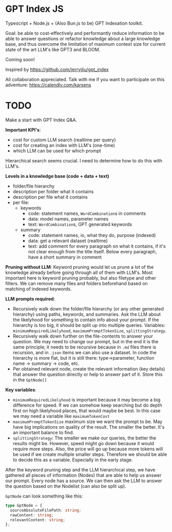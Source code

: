 # GPT Index JS

Typescript + Node.js + (Also Bun.js to be) GPT Indexation toolkit.

Goal: be able to cost-effectively and performantly reduce information to be able to answer questions or refactor knowledge about a large knowledge base, and thus overcome the limitation of maximum context size for current state of the art LLM's like GPT3 and BLOOM.

Coming soon!

Inspired by https://github.com/jerryjliu/gpt_index

All collaboration appreciated. Talk with me if you want to participate on this adventure: https://calendly.com/karsens

# TODO

Make a start with GPT Index Q&A.

**Important KPI's**:

- cost for custom LLM search (realtime per query)
- cost for creating an index with LLM's (one-time)
- which LLM can be used for which prompt

Hierarchical search seems crucial. I need to determine how to do this with LLM's.

**Levels in a knowledge base (code + data + text)**

- folder/file hierarchy
- description per folder what it contains
- description per file what it contains
- per file:
  - keywords
    - code: statement names, `WordCombination`s in comments
    - data: model names, parameter names
    - text: `WordCombination`s, GPT generated keywords
  - summary
    - code: statement names, io, what they do, purpose (indexed)
    - data: get a relevant dataset (realtime)
    - text: add comment <!-- like this --> for every paragraph on what it contains, if it's not clear enough from the title itself. Below every paragraph, have a short summary in comment

**Pruning without LLM**: Keyword pruning would let us prune a lot of the knowledge already before going through all of them with LLM's. Most important here is keyword pruning probably, but also filetype and other filters. We can remove many files and folders beforehand based on matching of indexed keywords.

**LLM prompts required**:

- Recursively walk down the folder/file hierarchy (or any other generated hierarchy) using paths, keywords, and summaries. Ask the LLM about the likelyhood for something to contain info about your prompt. If the hierarchy is too big, it should be split up into multiple queries. Variables: `minimumRequiredLikelyhood`, `maximumPromptTokenSize`, `splittingStrategy`.
- Recursively walk down further on the file-contents to answer your question. We may need to change our prompt, but in the end it is the same principle; it needs to be recursive because in `.md` files there is recursion, and in `.json` items we can also use a dataset. In code the hierarchy is more flat, but it is still there: type->parameter, function name -> summary -> code, etc.
- Per obtained relevant node, create the relevant information (key details) that answer the question directly or help to answer part of it. Store this in the `GptNode[]`

**Key variables**:

- `minimumRequiredLikelyhood` is important because it may become a big difference for speed. If we can somehow keep searching but do depth first on high likelyhood places, that would maybe be best. In this case we may need a variable like `maximumTokenCost`
- `maximumPromptTokenSize` maximum size we want the prompt to be. May have big implications on quality of the result. The smaller the better. It's an important balance to find.
- `splittingStrategy`: The smaller we make our queries, the better the results might be. However, speed might go down because it would require more steps. Also, the price will go up because more tokens will be used if we create multiple smaller steps. Therefore we should be able to decide this as a variable. Especially in the early stage.

After the keyword pruning step and the LLM hierarchical step, we have gathered all pieces of information (Nodes) that are able to help us answer our prompt. Every node has a source. We can then ask the LLM to answer the question based on the Nodelist (can also be split up).

`GptNode` can look something like this:

```ts
type GptNode = {
  sourceAbsoluteFilePath: string;
  rawContent: string;
  relevantContent: string;
};
```
